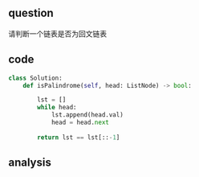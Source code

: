 ## question
请判断一个链表是否为回文链表

## code

```python
class Solution:
    def isPalindrome(self, head: ListNode) -> bool:

        lst = []
        while head:
            lst.append(head.val)
            head = head.next
        
        return lst == lst[::-1]
```
## analysis
